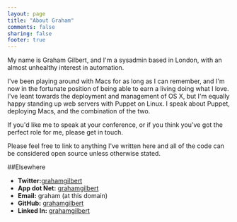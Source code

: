 ```yaml
---
layout: page
title: "About Graham"
comments: false
sharing: false
footer: true
---
```

My name is Graham Gilbert, and I'm a sysadmin based in London, with an almost unhealthy interest in automation.

I've been playing around with Macs for as long as I can remember, and I'm now in the fortunate position of being able to earn a living doing what I love. I've leant towards the deployment and management of OS X, but I'm equally happy standing up web servers with Puppet on Linux. I speak about Puppet, deploying Macs, and the combination of the two.

If you'd like me to speak at your conference, or if you think you've got the perfect role for me, please get in touch.

Please feel free to link to anything I've written here and all of the code can be considered open source unless otherwise stated.

##Elsewhere
 * __Twitter:__[grahamgilbert](http://twitter.com/grahamgilbert)
 * __App dot Net:__ [grahamgilbert](https://alpha.app.net/grahamgilbert)
 * __Email:__ graham (at this domain)
 * __GitHub:__ [grahamgilbert](https://github.com/grahamgilbert)
 * __Linked In:__ [grahamgilbert](http://uk.linkedin.com/in/grahamgilbert)

